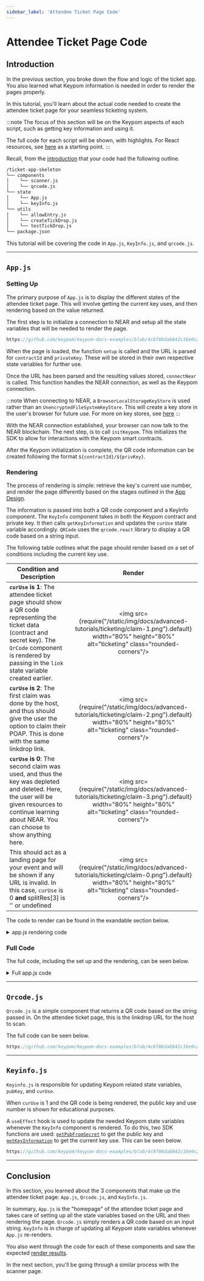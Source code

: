 ```yaml
---
sidebar_label: 'Attendee Ticket Page Code'
---
```

# Attendee Ticket Page Code

## Introduction
In the previous section, you broke down the flow and logic of the ticket app. You also learned what Keypom information is needed in order to render the pages properly. 

In this tutorial, you'll learn about the actual code needed to create the attendee ticket page for your seamless ticketing system.

:::note
The focus of this section will be on the Keypom aspects of each script, such as getting key information and using it. 

The full code for each script will be shown, with highlights. For React resources, see [here](https://reactjs.org/docs/hello-world.html) as a starting point.
:::

Recall, from the [introduction](introduction.md) that your code had the following outline.

```bash
/ticket-app-skeleton
└── components
│    └── scanner.js
│    └── qrcode.js
└── state
│    └── App.js
│    └── keyInfo.js
└── utils
│    └── allowEntry.js
│    └── createTickDrop.js
│    └── testTickDrop.js
└── package.json
```

This tutorial will be covering the code in `App.js`, `KeyInfo.js`, and `qrcode.js`.

---

## `App.js`
### Setting Up
The primary purpose of `App.js` is to display the different states of the attendee ticket page. This will involve getting the current key uses, and then rendering based on the value returned. 

The first step is to initialize a connection to NEAR and setup all the state variables that will be needed to render the page. 

```jsx reference showLineNumbers
https://github.com/keypom/keypom-docs-examples/blob/4c8f86dab842c16e9c2bc6ad6f22e1eee2dced9e/advanced-tutorials/ticket-app/state/App.js#L13-L57
```

When the page is loaded, the function `setup` is called and the URL is parsed for `contractId` and `privateKey`. These will be stored in their own respective state  variables for further use.

Once the URL has been parsed and the resulting values stored, `connectNear` is called. This function handles the NEAR connection, as well as the Keypom connection.

:::note 
When connecting to NEAR, a `BrowserLocalStorageKeyStore` is used rather than an `UnencryptedFileSystemKeyStore`. This will create a key store in the user's browser for future use. For more on key stores, see [here](https://docs.near.org/tools/near-api-js/quick-reference#key-store)
:::

With the NEAR connection established, your browser can now talk to the NEAR blockchain. The next step, is to call `initKeypom`. This initializes the SDK to allow for interactions with the Keypom smart contracts.

After the Keypom initialization is complete, the QR code information can be created following the format `${contractId}/${privKey}`.

### Rendering

The process of rendering is simple: retrieve the key's current use number, and render the page differently based on the stages outlined in the [App Design](react-outline.md). 

The information is passed into both a QR code component and a KeyInfo component. The `KeyInfo` component takes in both the Keypom contract and private key. It then calls `getKeyInformation` and updates the `curUse` state variable accordingly. `QRCode` uses the `qrcode.react` library to display a QR code based on a string input.

The following table outlines what the page should render based on a set of conditions including the current key use. 

|    **Condition and Description**                                                                                                                                                                                                      | **Render**                                                                                                                                                                              |
|---------------------------------------------------------------------------------------------------------------------------------------------------------------------------------------------------------------------------------------|-----------------------------------------------------------------------------------------------------------------------------------------------------------------------------------------|
| **`curUse` is 1**: The attendee ticket page should show a QR code representing the ticket data (contract and secret key). The `QrCode` component is rendered by passing in the `link` state variable created earlier.                 | <p align="center"> <img src={require("/static/img/docs/advanced-tutorials/ticketing/claim-1.png").default} width="80%" height="80%" alt="ticketing" class="rounded-corners"/></p>       |
| **`curUse` is 2**: The first claim was done by the host, and thus should give the user the option to claim their POAP. This is done with the same linkdrop link.                                                                      | <p align="center"><img src={require("/static/img/docs/advanced-tutorials/ticketing/claim-2.png").default} width="80%" height="80%" alt="ticketing" class="rounded-corners"/></p>        |
| **`curUse` is 0**: The second claim was used, and thus the key was depleted and deleted. Here, the user will be given resources to continue learning about NEAR. You can choose to show anything here.                                | <p align="center"><img src={require("/static/img/docs/advanced-tutorials/ticketing/claim-3.png").default} width="80%" height="80%" alt="ticketing" class="rounded-corners"/></p>        |
| This should act as a landing page for your event and will be shown if any URL is invalid. In this case, `curUse` is 0 **and** splitRes[3] is '' or undefined                                                                          | <p align="center"><img src={require("/static/img/docs/advanced-tutorials/ticketing/claim-0.png").default} width="80%" height="80%" alt="ticketing" class="rounded-corners"/></p>        |

The code to render can be found in the exandable section below. 

<details>
<summary>app.js rendering code</summary>
<p>

```jsx reference showLineNumbers
https://github.com/keypom/keypom-docs-examples/blob/4c8f86dab842c16e9c2bc6ad6f22e1eee2dced9e/advanced-tutorials/ticket-app/state/App.js#L54-L134
```

</p>
</details>


### Full Code
The full code, including the set up and the rendering, can be seen below.
<details>
<summary>Full app.js code</summary>
<p>

``` jsx reference
https://github.com/keypom/keypom-docs-examples/blob/4c8f86dab842c16e9c2bc6ad6f22e1eee2dced9e/advanced-tutorials/ticket-app/state/App.js#L1-L136
```

</p>
</details>

--- 

## `Qrcode.js`

`Qrcode.js` is a simple component that returns a QR code based on the string passed in. On the attendee ticket page, this is the linkdrop URL for the host to scan. 

The full code can be seen below. 

```js reference
https://github.com/keypom/keypom-docs-examples/blob/4c8f86dab842c16e9c2bc6ad6f22e1eee2dced9e/advanced-tutorials/ticket-app/components/qrcode.js#L1-L22
```

--- 

## `Keyinfo.js`

`Keyinfo.js` is responsible for updating Keypom related state variables, `pubKey`, and `curUse`. 

When `curUse` is 1 and the QR code is being rendered, the public key and use number is shown for educational purposes.

A `useEffect` hook is used to update the needed Keypom state variables whenever the `KeyInfo` component is rendered. To do this, two SDK functions are used: [`getPubFromSecret`](../../../keypom-sdk/Core/modules.md#getpubfromsecret) to get the public key and [`getKeyInformation`](../../../keypom-sdk/Core/modules.md#getkeyinformation) to get the current key use. This can be seen below. 

```js reference
https://github.com/keypom/keypom-docs-examples/blob/4c8f86dab842c16e9c2bc6ad6f22e1eee2dced9e/advanced-tutorials/ticket-app/state/keyInfo.js#L6-L42
```

---

## Conclusion
In this section, you learned about the 3 components that make up the attendee ticket page: `App.js`, `Qrcode.js`, and `KeyInfo.js`.

In summary, `App.js` is the "homepage" of the attendee ticket page and takes care of setting up all the state variables based on the URL and then rendering the page. `Qrcode.js` simply renders a QR code based on an input string. `KeyInfo` is in charge of updating all Keypom state variables whenever `App.js` re-renders. 

You also went through the code for each of these components and saw the expected [render results](user-code.md#rendering). 

In the next section, you'll be going through a similar process with the scanner page.

